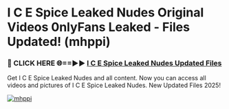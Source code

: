 # I C E Spice Leaked Nudes Original Videos 0nlyFans Leaked - Files Updated! (mhppi)

<h3>🔴 CLICK HERE 🌐==►► <a href="https://tinyurl.com/5h6xmrr3" rel="nofollow">I C E Spice Leaked Nudes Updated Files</a></h3>

Get I C E Spice Leaked Nudes and all content. Now you can access all videos and pictures of I C E Spice Leaked Nudes. New Updated Files 2025!

[![mhppi](https://i.imgur.com/KVD873Z.gif)](https://tinyurl.com/5h6xmrr3)
